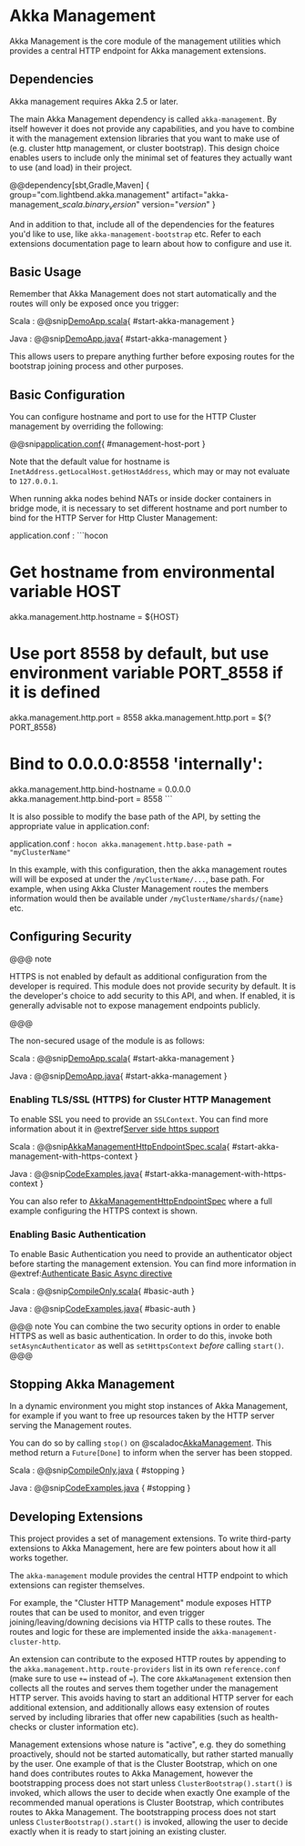 <a id="akka-management"></a>
# Akka Management

Akka Management is the core module of the management utilities which provides a central HTTP endpoint for Akka
management extensions.

## Dependencies

Akka management requires Akka 2.5 or later.

The main Akka Management dependency is called `akka-management`. By itself however it does not provide any capabilities,
and you have to combine it with the management extension libraries that you want to make use of (e.g. cluster http management,
or cluster bootstrap). This design choice enables users to include only the minimal set of features they
actually want to use (and load) in their project.

@@dependency[sbt,Gradle,Maven] {
  group="com.lightbend.akka.management"
  artifact="akka-management_$scala.binary_version$"
  version="$version$"
}

And in addition to that, include all of the dependencies for the features you'd like to use,
like `akka-management-bootstrap` etc. Refer to each extensions documentation page to learn about how
to configure and use it.

## Basic Usage

Remember that Akka Management does not start automatically and the routes will only be exposed once you trigger:

Scala
:   @@snip[DemoApp.scala](/bootstrap-demo/kubernetes-api/src/main/scala/akka/cluster/bootstrap/DemoApp.scala){ #start-akka-management }

Java
:   @@snip[DemoApp.java](/bootstrap-demo/kubernetes-api-java/src/main/java/akka/cluster/bootstrap/demo/DemoApp.java){ #start-akka-management }
    
This allows users to prepare anything further before exposing routes for 
the bootstrap joining process and other purposes.


## Basic Configuration

You can configure hostname and port to use for the HTTP Cluster management by overriding the following:

@@snip[application.conf](/management/src/test/scala/akka/management/http/AkkaManagementHttpEndpointSpec.scala){ #management-host-port }

Note that the default value for hostname is `InetAddress.getLocalHost.getHostAddress`, which may or may not evaluate to
`127.0.0.1`.

When running akka nodes behind NATs or inside docker containers in bridge mode,
it is necessary to set different hostname and port number to bind for the HTTP Server for Http Cluster Management:

application.conf
:   ```hocon
  # Get hostname from environmental variable HOST
  akka.management.http.hostname = ${HOST}
  # Use port 8558 by default, but use environment variable PORT_8558 if it is defined
  akka.management.http.port = 8558
  akka.management.http.port = ${?PORT_8558}
  # Bind to 0.0.0.0:8558 'internally': 
  akka.management.http.bind-hostname = 0.0.0.0
  akka.management.http.bind-port = 8558
    ```

It is also possible to modify the base path of the API, by setting the appropriate value in application.conf:

application.conf
:   ```hocon
    akka.management.http.base-path = "myClusterName"
    ```

In this example, with this configuration, then the akka management routes will will be exposed at under the `/myClusterName/...`,
base path. For example, when using Akka Cluster Management routes the members information would then be available under
`/myClusterName/shards/{name}` etc.


## Configuring Security

@@@ note

HTTPS is not enabled by default as additional configuration from the developer is required. This module does not provide security by default.
It is the developer's choice to add security to this API, and when. If enabled, it is generally advisable not to expose management endpoints
publicly.

@@@

The non-secured usage of the module is as follows:

Scala
:   @@snip[DemoApp.scala](/bootstrap-demo/kubernetes-api/src/main/scala/akka/cluster/bootstrap/DemoApp.scala){ #start-akka-management }

Java
:   @@snip[DemoApp.java](/bootstrap-demo/kubernetes-api-java/src/main/java/akka/cluster/bootstrap/demo/DemoApp.java){ #start-akka-management }

### Enabling TLS/SSL (HTTPS) for Cluster HTTP Management

To enable SSL you need to provide an `SSLContext`. You can find more information about it in @extref[Server side https support](akka-http-docs:scala/http/server-side-https-support)

Scala
:   @@snip[AkkaManagementHttpEndpointSpec.scala](/management/src/test/scala/akka/management/http/AkkaManagementHttpEndpointSpec.scala){ #start-akka-management-with-https-context }

Java
:   @@snip[CodeExamples.java](/management/src/test/java/akka/management/http/CodeExamples.java){ #start-akka-management-with-https-context }

You can also refer to [AkkaManagementHttpEndpointSpec](https://github.com/akka/akka-management/blob/119ad1871c3907c2ca528720361b8ccb20234c55/management/src/test/scala/akka/management/http/AkkaManagementHttpEndpointSpec.scala#L124-L148) where a full example configuring the HTTPS context is shown.

### Enabling Basic Authentication

To enable Basic Authentication you need to provide an authenticator object before starting the management extension.
You can find more information in @extref:[Authenticate Basic Async directive](akka-http-docs:scala/http/routing-dsl/directives/security-directives/authenticateBasicAsync)

Scala
:  @@snip[CompileOnly.scala](/management/src/test/scala/akka/management/http/CompileOnly.scala){ #basic-auth }

Java
:  @@snip[CodeExamples.java](/management/src/test/java/akka/management/http/CodeExamples.java){ #basic-auth }

@@@ note
  You can combine the two security options in order to enable HTTPS as well as basic authentication.
  In order to do this, invoke both `setAsyncAuthenticator` as well as `setHttpsContext` *before* calling `start()`.
@@@

## Stopping Akka Management

In a dynamic environment you might stop instances of Akka Management, for example if you want to free up resources
taken by the HTTP server serving the Management routes.

You can do so by calling `stop()` on @scaladoc[AkkaManagement](akka.management.http.AkkaManagement).
This method return a `Future[Done]` to inform when the server has been stopped.

Scala
:  @@snip[CompileOnly.java](/management/src/test/scala/akka/management/http/CompileOnly.scala) { #stopping }

Java
:  @@snip[CodeExamples.java](/management/src/test/scala/akka/management/http/CompileOnly.scala) { #stopping }

## Developing Extensions

This project provides a set of management extensions. To write third-party extensions to Akka Management, here
are few pointers about how it all works together.

The `akka-management` module provides the central HTTP endpoint to which extensions can register themselves.

For example, the "Cluster HTTP Management" module exposes HTTP routes that can be used to monitor,
and even trigger joining/leaving/downing decisions via HTTP calls to these routes. The routes and
logic for these are implemented inside the `akka-management-cluster-http`.

An extension can contribute to the exposed HTTP routes by appending to the `akka.management.http.route-providers` list in
its own `reference.conf` (make sure to use `+=` instead of `=`). The core `AkkaManagement` extension
then collects all the routes and serves them together under the management HTTP server. This
avoids having to start an additional HTTP server for each additional extension, and additionally allows
easy extension of routes served by including libraries that offer new capabilities (such as health-checks or
cluster information etc).

Management extensions whose nature is "active", e.g. they do something proactively, should not be
started automatically, but rather started manually by the user. One example of that is the Cluster
Bootstrap, which on one hand does contributes routes to Akka Management, however the bootstrapping process
does not start unless `ClusterBootstrap().start()` is invoked, which allows the user to decide when exactly
One example of the recommended manual operations is Cluster Bootstrap, which contributes routes to Akka Management. The bootstrapping process does not start unless `ClusterBootstrap().start()` is invoked, allowing the user to decide exactly when it is ready to start joining an existing cluster.
